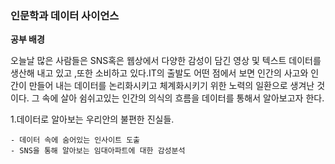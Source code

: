 ### 인문학과 데이터 사이언스
**공부 배경**

오늘날 많은 사람들은 SNS혹은 웹상에서 다양한 감성이 담긴 영상 및 텍스트 데이터를 생산해 내고 있고 ,또한 소비하고 있다.IT의 출발도 어떤 점에서 보면 인간의 사고와 인간이 만들어 내는 데이터를 논리화시키고 체계화시키기 위한 노력의 일환으로 생겨난 것이다.
그 속에 살아 쉼쉬고있는 인간의 의식의 흐름을 데이터를 통해서 알아보고자 한다.

  1.데이터로 알아보는 우리안의 불편한 진실들.
  
    - 데이터 속에 숨어있는 인사이트 도출    
    - SNS을 통해 알아보는 임대아파트에 대한 감성분석
